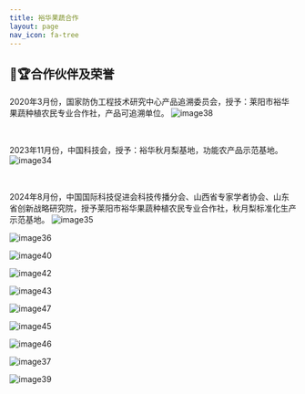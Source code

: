 ```yaml
---
title: 裕华果蔬合作
layout: page
nav_icon: fa-tree
---
```

## 🤝🏆合作伙伴及荣誉

2020年3月份，国家防伪工程技术研究中心产品追溯委员会，授予：莱阳市裕华果蔬种植农民专业合作社，产品可追溯单位。
![image38](https://cdn.jsdelivr.net/gh/qiangyuguo/CDN/cooperation/images/index/image38.min.png)

<br>

2023年11月份，中国科技会，授予：裕华秋月梨基地，功能农产品示范基地。
![image34](https://cdn.jsdelivr.net/gh/qiangyuguo/CDN/cooperation/images/index/image34.min.png)

<br>

2024年8月份，中国国际科技促进会科技传播分会、山西省专家学者协会、山东省创新战略研究院，授予莱阳市裕华果蔬种植农民专业合作社，秋月梨标准化生产示范基地。
![image35](https://cdn.jsdelivr.net/gh/qiangyuguo/CDN/cooperation/images/index/image35.min.png)

![image36](https://cdn.jsdelivr.net/gh/qiangyuguo/CDN/cooperation/images/index/image36.min.png)

![image40](https://cdn.jsdelivr.net/gh/qiangyuguo/CDN/cooperation/images/index/image40.min.png)

![image42](https://cdn.jsdelivr.net/gh/qiangyuguo/CDN/cooperation/images/index/image42.min.png)

![image43](https://cdn.jsdelivr.net/gh/qiangyuguo/CDN/cooperation/images/index/image43.min.png)

![image47](https://cdn.jsdelivr.net/gh/qiangyuguo/CDN/cooperation/images/index/image47.min.png)

![image45](https://cdn.jsdelivr.net/gh/qiangyuguo/CDN/cooperation/images/index/image45.min.png)

![image46](https://cdn.jsdelivr.net/gh/qiangyuguo/CDN/cooperation/images/index/image46.min.png)

![image37](https://cdn.jsdelivr.net/gh/qiangyuguo/CDN/cooperation/images/index/image37.min.png)

![image39](https://cdn.jsdelivr.net/gh/qiangyuguo/CDN/cooperation/images/index/image39.min.png)
